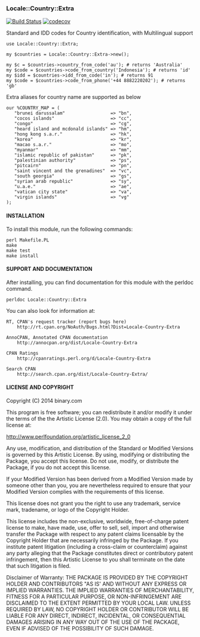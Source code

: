 
### Locale::Country::Extra

[![Build Status](https://travis-ci.org/binary-com/perl-Locale-Country-Extra.svg?branch=master)](https://travis-ci.org/binary-com/perl-Locale-Country-Extra) 
[![codecov](https://codecov.io/gh/binary-com/perl-Locale-Country-Extra/branch/master/graph/badge.svg)](https://codecov.io/gh/binary-com/perl-Locale-Country-Extra)

Standard and IDD codes for Country identification, with Multilingual support

```
use Locale::Country::Extra;

my $countries = Locale::Country::Extra->new();

my $c = $countries->country_from_code('au'); # returns 'Australia'
my $code = $countries->code_from_country('Indonesia'); # returns 'id'
my $idd = $countries->idd_from_code('in'); # returns 91
my $code = $countries->code_from_phone('+44 8882220202'); # returns 'gb'
```

Extra aliases for country name are supported as below
 ```
our %COUNTRY_MAP = (
    "brunei darussalam"                 => "bn",
    "cocos islands"                     => "cc",
    "congo"                             => "cg",
    "heard island and mcdonald islands" => "hm",
    "hong kong s.a.r."                  => "hk",
    "korea"                             => "kr",
    "macao s.a.r."                      => "mo",
    "myanmar"                           => "mm",
    "islamic republic of pakistan"      => "pk",
    "palestinian authority"             => "ps",
    "pitcairn"                          => "pn",
    "saint vincent and the grenadines"  => "vc",
    "south georgia"                     => "gs",
    "syrian arab republic"              => "sy",
    "u.a.e."                            => "ae",
    "vatican city state"                => "va",
    "virgin islands"                    => "vg"
);
```

#### INSTALLATION

To install this module, run the following commands:

	perl Makefile.PL
	make
	make test
	make install

#### SUPPORT AND DOCUMENTATION

After installing, you can find documentation for this module with the
perldoc command.

    perldoc Locale::Country::Extra

You can also look for information at:

    RT, CPAN's request tracker (report bugs here)
        http://rt.cpan.org/NoAuth/Bugs.html?Dist=Locale-Country-Extra

    AnnoCPAN, Annotated CPAN documentation
        http://annocpan.org/dist/Locale-Country-Extra

    CPAN Ratings
        http://cpanratings.perl.org/d/Locale-Country-Extra

    Search CPAN
        http://search.cpan.org/dist/Locale-Country-Extra/


#### LICENSE AND COPYRIGHT

Copyright (C) 2014 binary.com

This program is free software; you can redistribute it and/or modify it
under the terms of the the Artistic License (2.0). You may obtain a
copy of the full license at:

http://www.perlfoundation.org/artistic_license_2_0

Any use, modification, and distribution of the Standard or Modified
Versions is governed by this Artistic License. By using, modifying or
distributing the Package, you accept this license. Do not use, modify,
or distribute the Package, if you do not accept this license.

If your Modified Version has been derived from a Modified Version made
by someone other than you, you are nevertheless required to ensure that
your Modified Version complies with the requirements of this license.

This license does not grant you the right to use any trademark, service
mark, tradename, or logo of the Copyright Holder.

This license includes the non-exclusive, worldwide, free-of-charge
patent license to make, have made, use, offer to sell, sell, import and
otherwise transfer the Package with respect to any patent claims
licensable by the Copyright Holder that are necessarily infringed by the
Package. If you institute patent litigation (including a cross-claim or
counterclaim) against any party alleging that the Package constitutes
direct or contributory patent infringement, then this Artistic License
to you shall terminate on the date that such litigation is filed.

Disclaimer of Warranty: THE PACKAGE IS PROVIDED BY THE COPYRIGHT HOLDER
AND CONTRIBUTORS "AS IS' AND WITHOUT ANY EXPRESS OR IMPLIED WARRANTIES.
THE IMPLIED WARRANTIES OF MERCHANTABILITY, FITNESS FOR A PARTICULAR
PURPOSE, OR NON-INFRINGEMENT ARE DISCLAIMED TO THE EXTENT PERMITTED BY
YOUR LOCAL LAW. UNLESS REQUIRED BY LAW, NO COPYRIGHT HOLDER OR
CONTRIBUTOR WILL BE LIABLE FOR ANY DIRECT, INDIRECT, INCIDENTAL, OR
CONSEQUENTIAL DAMAGES ARISING IN ANY WAY OUT OF THE USE OF THE PACKAGE,
EVEN IF ADVISED OF THE POSSIBILITY OF SUCH DAMAGE.

